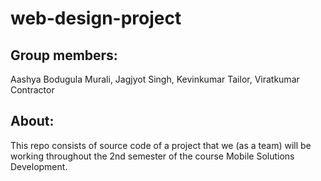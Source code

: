 # web-design-project
## Group members:
Aashya Bodugula Murali, Jagjyot Singh, Kevinkumar Tailor, Viratkumar Contractor

## About:
This repo consists of source code of a project that we (as a team) will be working throughout the 2nd semester of the course Mobile Solutions Development.
